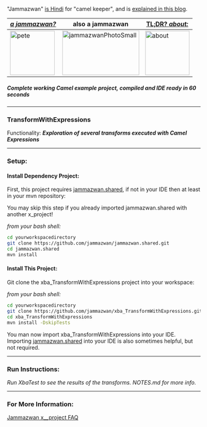 "Jammazwan" [is Hindi](href="https://books.google.com/books?id=_kWROaer5UsC&amp;pg=PA1138&amp;lpg=PA1138&amp;dq=jammazwan+camel+keeper+hindi&amp;source=bl&amp;ots=7FaF5BXK_F&amp;sig=Cg-U5ORP3dHrFycaCFvo34GdpZ0&amp;hl=en&amp;sa=X&amp;ved=0ahUKEwj8v4OV3YbNAhVjpIMKHSYUB_oQ6AEIHDAA#v=onepage&amp;q=jammazwan%20camel%20keeper%20hindi&amp;f=false) for "camel keeper", and is [explained in this blog](https://betterologist.net/2016/05/jammazwan-projects-for-learning-apache-camel/).

|[**_a jammazwan?_**](https://betterologist.net/2016/06/jammazwan-for-hire/)|also a jammazwan|[TL;DR? _about:_](https://youtu.be/vea51DzmXyA)|
| --- | --- | --- |
|<img class="style-svg" src="https://betterologist.net/wp-content/uploads/2016/05/pete-300x297.jpg" alt="pete" width="116" height="115" />|<img class="style-svg" src="https://betterologist.net/wp-content/uploads/2016/05/jammazwanPhotoSmall.png" alt="jammazwanPhotoSmall" width="200" height="116" />|[<img class="style-svg" src="https://betterologist.net/wp-content/uploads/2016/05/jamzVid1.png" alt="about" width="115" height="115" />](https://youtu.be/vea51DzmXyA)|
##### Complete working Camel example project, compiled and IDE ready in 60 seconds
---

### TransformWithExpressions 

Functionality: **_Exploration of several transforms executed with Camel Expressions_**

---

### Setup: 

#### Install Dependency Project:

First, this project requires [jammazwan.shared](https://github.com/jammazwan/jammazwan.shared), if not in your IDE then at least in your mvn repository:

You may skip this step if you already imported jammazwan.shared with another x_project!

_from your bash shell:_

```bash
cd yourworkspacedirectory
git clone https://github.com/jammazwan/jammazwan.shared.git
cd jammazwan.shared
mvn install

```

#### Install This Project:

Git clone the xba_TransformWithExpressions project into your workspace:

_from your bash shell:_

```bash
cd yourworkspacedirectory
git clone https://github.com/jammazwan/xba_TransformWithExpressions.git
cd xba_TransformWithExpressions
mvn install -DskipTests

```

You man now import xba_TransformWithExpressions into your IDE.
Importing [jammazwan.shared](https://github.com/jammazwan/jammazwan.shared) into your IDE is also sometimes helpful, but not required.



---

### Run Instructions:

_Run XbaTest to see the results of the transforms. NOTES.md for more info._

---

### For More Information:

[Jammazwan x__project FAQ](https://betterologist.net/2016/06/jammazwan-faq/)